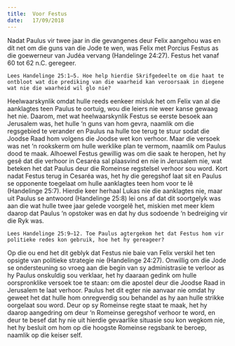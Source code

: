 ```yaml
---
title:  Voor Festus
date:   17/09/2018
---
```


Nadat Paulus vir twee jaar in die gevangenes deur Felix aangehou was en dít net om die guns van die Jode te wen, was Felix met Porcius Festus as die goewerneur van Judéa vervang (Handelinge 24:27). Festus het vanaf 60 tot 62 n.C. geregeer.

`Lees Handelinge 25:1–5. Hoe help hierdie Skrifgedeelte om die haat te ontbloot wat die prediking van die waarheid kan veroorsaak in diegene wat nie die waarheid wil glo nie?`

Heelwaarskynlik omdat hulle reeds eenkeer misluk het om Felix van al die aanklagtes teen Paulus te oortuig, wou die leiers nie weer kanse gewaag het nie. Daarom, met wat heelwaarskynlik Festus se eerste besoek aan Jerusalem was, het hulle ‘n guns van hom gevra, naamlik om die regsgebied te verander en Paulus na hulle toe terug te stuur sodat die Joodse Raad hom volgens die Joodse wet kon verhoor. Maar die versoek was net ‘n rookskerm om hulle werklike plan te vermom, naamlik om Paulus dood te maak. Alhoewel Festus gewillig was om die saak te heropen, het hy gesê dat die verhoor in Cesaréa sal plaasvind en nie in Jerusalem nie, wat beteken het dat Paulus deur die Romeinse regstelsel verhoor sou word. Kort nadat Festus terug in Cesaréa was, het hy die geregshof laat sit en Paulus se opponente toegelaat om hulle aanklagtes teen hom voor te lê (Handelinge 25:7). Hierdie keer herhaal Lukas nie die aanklagtes nie, maar uit Paulus se antwoord (Handelinge 25:8) lei ons af dat dit soortgelyk was aan die wat hulle twee jaar gelede voorgelê het, miskien met meer klem daarop dat Paulus ‘n opstoker was en dat hy dus sodoende ‘n bedreiging vir die Ryk was.

`Lees Handelinge 25:9–12. Toe Paulus agtergekom het dat Festus hom vir politieke redes kon gebruik, hoe het hy gereageer?`

Op die ou end het dit geblyk dat Festus nie baie van Felix verskil het ten opsigte van politieke strategie nie (Handelinge 24:27). Onwillig om die Jode se ondersteuning so vroeg aan die begin van sy administrasie te verloor as hy Paulus onskuldig sou verklaar, het hy daaraan gedink om hulle oorspronklike versoek toe te staan: om die apostel deur die Joodse Raad in Jerusalem te laat verhoor. Paulus het dit egter nie aanvaar nie omdat hy geweet het dat hulle hom onregverdig sou behandel as hy aan hulle strikke oorgelaat sou word. Deur op sy Romeinse regte staat te maak, het hy daarop aangedring om deur ‘n Romeinse geregshof verhoor te word, en deur te besef dat hy nie uit hierdie gevaarlike situasie sou kon wegkom nie, het hy besluit om hom op die hoogste Romeinse regsbank te beroep, naamlik op die keiser self.